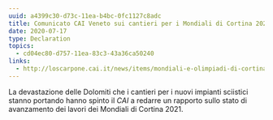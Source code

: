 ```yaml
---
uuid: a4399c30-d73c-11ea-b4bc-0fc1127c8adc
title: Comunicato CAI Veneto sui cantieri per i Mondiali di Cortina 2021
date: 2020-07-17
type: Declaration
topics:
  - cd04ec80-d757-11ea-83c3-43a36ca50240
links:
  - http://loscarpone.cai.it/news/items/mondiali-e-olimpiadi-di-cortina-forte-preoccupazione-del-cai-per-il-grave-impatto-ambientale-dei-cantieri-aperti.html
---
```

La devastazione delle Dolomiti che i cantieri per i nuovi impianti sciistici stanno portando hanno spinto il *CAI* a redarre un rapporto sullo stato di avanzamento dei lavori dei Mondiali di Cortina 2021.

